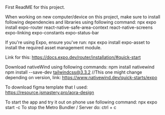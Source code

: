 First ReadME for this project.

When working on new computer/device on this project, make sure to install following dependencies and libraries using following command:
npx expo install expo-router react-native-safe-area-context react-native-screens expo-linking expo-constants expo-status-bar 

If you're using Expo, ensure you've run:
npx expo install expo-asset 
to install the required asset management module.

Link for this: https://docs.expo.dev/router/installation/#quick-start

Download nativeWind using following commands:
npm install nativewind
npm install --save-dev tailwindcss@3.3.2   //This one might change depending on version, link: https://www.nativewind.dev/quick-starts/expo

To download figma template that I used:
https://resource.jsmastery.pro/aora-design



To start the app and try it out on phone use following command:
npx expo start -c
To stop the Metro Bundler / Server do: ctrl + c